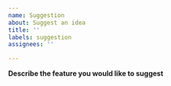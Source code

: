 ```yaml
---
name: Suggestion
about: Suggest an idea
title: ''
labels: suggestion
assignees: ''

---
```


**Describe the feature you would like to suggest**
